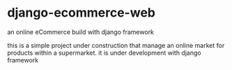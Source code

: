 # django-ecommerce-web
an online eCommerce build with django framework

this is a simple project under construction that manage an online market for products within a supermarket.
it is under development with django framework
